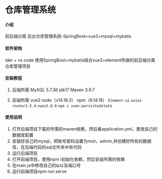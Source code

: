 # 仓库管理系统

#### 介绍
前后端分离 后台仓库管理系统-SpringBoot+vue2+mysql+mybatis

#### 软件架构
ider + vs code
使用SpringBoot+mybatis结合vue2+element所做的前后端分离仓库管理项目

#### 安装教程
1.  后端所需
MySQL 5.7.36
jdk17
Maven 3.9.7

2.  前端所需
    vue2
node（v14.18.3）    npm（6.14.18）
`Element-ui`
`axios`
`router3.5.4`
`vuex3.0.0`
`npm i vuex-persistedstate`

#### 使用说明
1.  打开后端项目下载好所需的maven依赖，然后看application.yml，更改自己的数据库配置
2.  安装好自己的mysql，把账号密码设置为root，admin,并创建好所有的数据库，在后端代码的sql文件夹中有代码
3.  运行后端项目
4.  打开前端项目，使用npm i初始化依赖，然后安装所需的依赖
5.  在main.js中修改自己的ip以及端口号
6.  运行前端项目npm run serve

